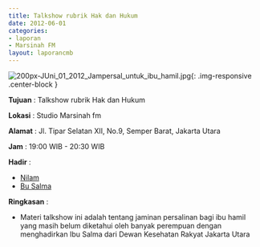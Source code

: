```yaml
---
title: Talkshow rubrik Hak dan Hukum
date: 2012-06-01
categories:
- laporan
- Marsinah FM
layout: laporancmb
---
```



![200px-JUni_01_2012_Jampersal_untuk_ibu_hamil.jpg](/uploads/200px-JUni_01_2012_Jampersal_untuk_ibu_hamil.jpg){: .img-responsive .center-block }


**Tujuan** : Talkshow rubrik Hak dan Hukum  

**Lokasi** : Studio Marsinah fm

**Alamat** : Jl. Tipar Selatan XII, No.9, Semper Barat, Jakarta Utara

**Jam** : 19:00 WIB - 20:30 WIB

**Hadir** : 
* [Nilam](http://wiki.ciptamedia.org/wiki/Nilam)
* [Bu Salma](http://wiki.ciptamedia.org/wiki/Bu_Salma)

**Ringkasan** : 
* Materi talkshow ini adalah tentang jaminan persalinan bagi ibu hamil yang masih belum diketahui oleh banyak perempuan dengan menghadirkan Ibu Salma dari Dewan Kesehatan Rakyat Jakarta Utara

